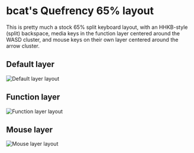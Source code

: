 # bcat's Quefrency 65% layout

This is pretty much a stock 65% split keyboard layout, with an HHKB-style
(split) backspace, media keys in the function layer centered around the WASD
cluster, and mouse keys on their own layer centered around the arrow cluster.

## Default layer

![Default layer layout](https://i.imgur.com/3riRFev.png)

## Function layer

![Function layer layout](https://i.imgur.com/eucGFjL.png)

## Mouse layer

![Mouse layer layout](https://i.imgur.com/lCRDfdp.png)
